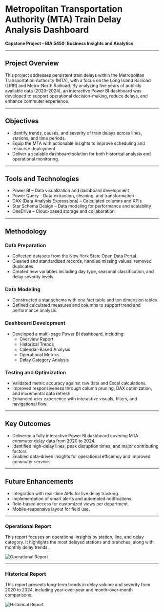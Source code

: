 # Metropolitan Transportation Authority (MTA) Train Delay Analysis Dashboard

**Capstone Project – BIA 5450: Business Insights and Analytics**  

---

## Project Overview

This project addresses persistent train delays within the Metropolitan Transportation Authority (MTA), with a focus on the Long Island Railroad (LIRR) and Metro-North Railroad. By analyzing five years of publicly available data (2020–2024), an interactive Power BI dashboard was developed to support operational decision-making, reduce delays, and enhance commuter experience.

---

## Objectives

- Identify trends, causes, and severity of train delays across lines, stations, and time periods.
- Equip the MTA with actionable insights to improve scheduling and resource deployment.
- Deliver a scalable dashboard solution for both historical analysis and operational monitoring.

---

## Tools and Technologies

- Power BI – Data visualization and dashboard development
- Power Query – Data extraction, cleaning, and transformation
- DAX (Data Analysis Expressions) – Calculated columns and KPIs
- Star Schema Design – Data modeling for performance and scalability
- OneDrive – Cloud-based storage and collaboration

---

## Methodology

### Data Preparation
- Collected datasets from the New York State Open Data Portal.
- Cleaned and standardized records, handled missing values, removed duplicates.
- Created new variables including day type, seasonal classification, and delay severity levels.

### Data Modeling
- Constructed a star schema with one fact table and ten dimension tables.
- Defined calculated measures and columns to support trend and performance analysis.

### Dashboard Development
- Developed a multi-page Power BI dashboard, including:
  - Overview Report
  - Historical Trends
  - Calendar-Based Analysis
  - Operational Metrics
  - Delay Category Analysis

### Testing and Optimization
- Validated metric accuracy against raw data and Excel calculations.
- Improved responsiveness through column pruning, DAX optimization, and incremental data refresh.
- Enhanced user experience with interactive visuals, filters, and navigational flow.

---

## Key Outcomes

- Delivered a fully interactive Power BI dashboard covering MTA commuter delay data from 2020 to 2024.
- Identified high-delay lines, peak disruption times, and major contributing factors.
- Enabled data-driven insights for operational efficiency and improved commuter service.

---

## Future Enhancements

- Integration with real-time APIs for live delay tracking.
- Implementation of smart alerts and automated notifications.
- Role-based access for customized views per department.
- Mobile-responsive layout for field use.

---
### Operational Report

This report focuses on operational insights by station, line, and delay category. It highlights the most delayed stations and branches, along with monthly delay trends.

![Operational Report](screenshots/Screen%20Shot%202568-05-29%20at%2015.25.30.png)

---

### Historical Report

This report presents long-term trends in delay volume and severity from 2020 to 2024, including year-over-year and month-over-month comparisons.

![Historical Report](screenshots/Screen%20Shot%202568-05-29%20at%2015.26.04.png)

